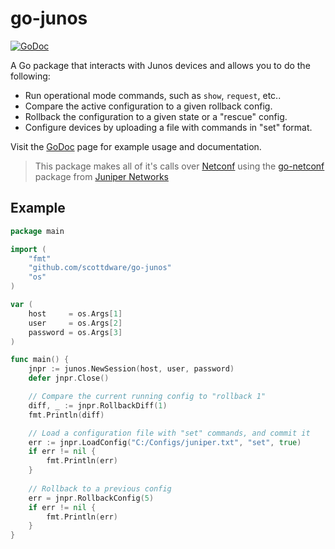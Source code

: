 go-junos
========

[![GoDoc](https://godoc.org/github.com/scottdware/go-junos?status.svg)](https://godoc.org/github.com/scottdware/go-junos)

A Go package that interacts with Junos devices and allows you to do the following:

* Run operational mode commands, such as `show`, `request`, etc..
* Compare the active configuration to a given rollback config.
* Rollback the configuration to a given state or a "rescue" config.
* Configure devices by uploading a file with commands in "set" format.

Visit the [GoDoc][4] page for example usage and documentation.

> This package makes all of it's calls over [Netconf][1] using the [go-netconf][2] package from [Juniper Networks][3]

Example
-------
```Go
package main

import (
	"fmt"
	"github.com/scottdware/go-junos"
	"os"
)

var (
	host     = os.Args[1]
	user     = os.Args[2]
	password = os.Args[3]
)

func main() {
	jnpr := junos.NewSession(host, user, password)
    defer jnpr.Close()

    // Compare the current running config to "rollback 1"
	diff, _ := jnpr.RollbackDiff(1)
	fmt.Println(diff)

    // Load a configuration file with "set" commands, and commit it
	err := jnpr.LoadConfig("C:/Configs/juniper.txt", "set", true)
	if err != nil {
		fmt.Println(err)
	}
    
    // Rollback to a previous config
    err = jnpr.RollbackConfig(5)
    if err != nil {
        fmt.Println(err)
    }
}
```

[1]: https://tools.ietf.org/html/rfc6241
[2]: https://github.com/Juniper/go-netconf
[3]: http://www.juniper.net
[4]: https://godoc.org/github.com/scottdware/go-junos